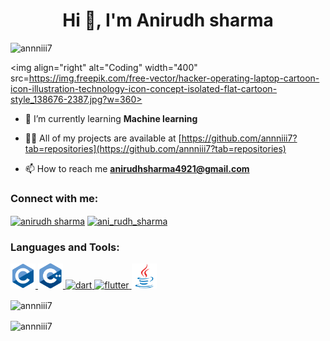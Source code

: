 <h1 align="center">Hi 👋, I'm Anirudh sharma</h1>
<p align="left"> <img src="https://komarev.com/ghpvc/?username=annniii7&label=Profile%20views&color=0e75b6&style=flat" alt="annniii7" /> </p>

<img align="right" alt="Coding" width="400" src=https://img.freepik.com/free-vector/hacker-operating-laptop-cartoon-icon-illustration-technology-icon-concept-isolated-flat-cartoon-style_138676-2387.jpg?w=360>

- 🌱 I’m currently learning **Machine learning**

- 👨‍💻 All of my projects are available at [https://github.com/annniii7?tab=repositories](https://github.com/annniii7?tab=repositories)

- 📫 How to reach me **anirudhsharma4921@gmail.com**

<h3 align="left">Connect with me:</h3>
<p align="left">
<a href="https://linkedin.com/in/anirudh sharma" target="blank"><img align="center" src="https://raw.githubusercontent.com/rahuldkjain/github-profile-readme-generator/master/src/images/icons/Social/linked-in-alt.svg" alt="anirudh sharma" height="30" width="40" /></a>
<a href="https://instagram.com/ani_rudh_sharma" target="blank"><img align="center" src="https://raw.githubusercontent.com/rahuldkjain/github-profile-readme-generator/master/src/images/icons/Social/instagram.svg" alt="ani_rudh_sharma" height="30" width="40" /></a>
</p>

<h3 align="left">Languages and Tools:</h3>
<p align="left"> <a href="https://www.cprogramming.com/" target="_blank" rel="noreferrer"> <img src="https://raw.githubusercontent.com/devicons/devicon/master/icons/c/c-original.svg" alt="c" width="40" height="40"/> </a> <a href="https://www.w3schools.com/cpp/" target="_blank" rel="noreferrer"> <img src="https://raw.githubusercontent.com/devicons/devicon/master/icons/cplusplus/cplusplus-original.svg" alt="cplusplus" width="40" height="40"/> </a> <a href="https://dart.dev" target="_blank" rel="noreferrer"> <img src="https://www.vectorlogo.zone/logos/dartlang/dartlang-icon.svg" alt="dart" width="40" height="40"/> </a> <a href="https://flutter.dev" target="_blank" rel="noreferrer"> <img src="https://www.vectorlogo.zone/logos/flutterio/flutterio-icon.svg" alt="flutter" width="40" height="40"/> </a> <a href="https://www.java.com" target="_blank" rel="noreferrer"> <img src="https://raw.githubusercontent.com/devicons/devicon/master/icons/java/java-original.svg" alt="java" width="40" height="40"/> </a> </p>

<p><img align="center" src="https://github-readme-stats.vercel.app/api/top-langs?username=annniii7&show_icons=true&locale=en&layout=compact" alt="annniii7" /></p>

<p><img align="center" src="https://github-readme-streak-stats.herokuapp.com/?user=annniii7&" alt="annniii7" /></p>
